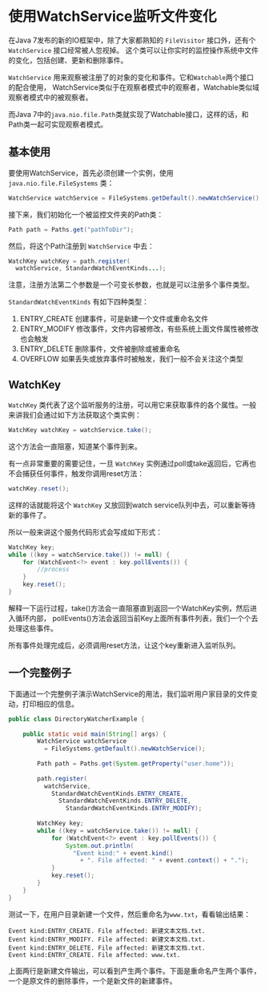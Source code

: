 # 使用WatchService监听文件变化

在Java 7发布的新的IO框架中，除了大家都熟知的 `FileVisitor` 接口外，还有个 `WatchService` 接口经常被人忽视掉。 这个类可以让你实时的监控操作系统中文件的变化，包括创建、更新和删除事件。

`WatchService` 用来观察被注册了的对象的变化和事件。它和`Watchable`两个接口的配合使用， WatchService类似于在观察者模式中的观察者，Watchable类似域观察者模式中的被观察者。

而Java 7中的`java.nio.file.Path`类就实现了Watchable接口，这样的话，和Path类一起可实现观察者模式。

## 基本使用

要使用WatchService，首先必须创建一个实例，使用 ` java.nio.file.FileSystems` 类：

```java
WatchService watchService = FileSystems.getDefault().newWatchService();
```

接下来，我们初始化一个被监控文件夹的Path类：

```java
Path path = Paths.get("pathToDir");
```

然后，将这个Path注册到 `WatchService` 中去：

```java
WatchKey watchKey = path.register(
  watchService, StandardWatchEventKinds...);
```

注意，注册方法第二个参数是一个可变长参数，也就是可以注册多个事件类型。

`StandardWatchEventKinds` 有如下四种类型：

1. ENTRY_CREATE 创建事件，可是新建一个文件或重命名文件
1. ENTRY_MODIFY 修改事件，文件内容被修改，有些系统上面文件属性被修改也会触发
1. ENTRY_DELETE 删除事件，文件被删除或被重命名
1. OVERFLOW 如果丢失或放弃事件时被触发，我们一般不会关注这个类型

## WatchKey

`WatchKey` 类代表了这个监听服务的注册，可以用它来获取事件的各个属性。一般来讲我们会通过如下方法获取这个类实例：

```java
WatchKey watchKey = watchService.take();
```

这个方法会一直阻塞，知道某个事件到来。

有一点非常重要的需要记住，一旦 `WatchKey` 实例通过poll或take返回后，它再也不会捕获任何事件，触发你调用reset方法：

```java
watchKey.reset();
```

这样的话就能将这个 `WatchKey` 又放回到watch service队列中去，可以重新等待新的事件了。

所以一般来讲这个服务代码形式会写成如下形式：

```java
WatchKey key;
while ((key = watchService.take()) != null) {
    for (WatchEvent<?> event : key.pollEvents()) {
        //process
    }
    key.reset();
}
```

解释一下运行过程，take()方法会一直阻塞直到返回一个WatchKey实例，然后进入循环内部， pollEvents()方法会返回当前Key上面所有事件列表，我们一个个去处理这些事件。

所有事件处理完成后，必须调用reset方法，让这个key重新进入监听队列。

## 一个完整例子

下面通过一个完整例子演示WatchService的用法，我们监听用户家目录的文件变动，打印相应的信息。

```java
public class DirectoryWatcherExample {
 
    public static void main(String[] args) {
        WatchService watchService
          = FileSystems.getDefault().newWatchService();
 
        Path path = Paths.get(System.getProperty("user.home"));
 
        path.register(
          watchService, 
            StandardWatchEventKinds.ENTRY_CREATE, 
              StandardWatchEventKinds.ENTRY_DELETE, 
                StandardWatchEventKinds.ENTRY_MODIFY);
 
        WatchKey key;
        while ((key = watchService.take()) != null) {
            for (WatchEvent<?> event : key.pollEvents()) {
                System.out.println(
                  "Event kind:" + event.kind() 
                    + ". File affected: " + event.context() + ".");
            }
            key.reset();
        }
    }
}
```

测试一下，在用户目录新建一个文件，然后重命名为`www.txt`，看看输出结果：

```
Event kind:ENTRY_CREATE. File affected: 新建文本文档.txt.
Event kind:ENTRY_MODIFY. File affected: 新建文本文档.txt.
Event kind:ENTRY_DELETE. File affected: 新建文本文档.txt.
Event kind:ENTRY_CREATE. File affected: www.txt.
```

上面两行是新建文件输出，可以看到产生两个事件。下面是重命名产生两个事件，一个是原文件的删除事件，一个是新文件的新建事件。
